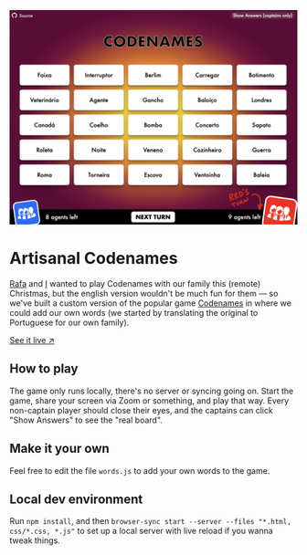 ![Screenshot of the game's UI](/assets/screenshot.png)

# Artisanal Codenames
[Rafa](https://twitter.com/rafahari) and [I](https://twitter.com/mindeby) wanted to play Codenames with our family this (remote) Christmas, but the english version wouldn't be much fun for them — so we've built a custom version of the popular game [Codenames](https://codenames.game) in where we could add our own words (we started by translating the original to Portuguese for our own family).

[See it live ↗](https://custom-codenames.netlify.app)

## How to play
The game only runs locally, there's no server or syncing going on. Start the game, share your screen via Zoom or something, and play that way. 
Every non-captain player should close their eyes, and the captains can click "Show Answers" to see the "real board".

## Make it your own
Feel free to edit the file `words.js` to add your own words to the game. 

## Local dev environment
Run `npm install`, and then `browser-sync start --server --files "*.html, css/*.css, *.js"` to set up a local server with live reload if you wanna tweak things.

